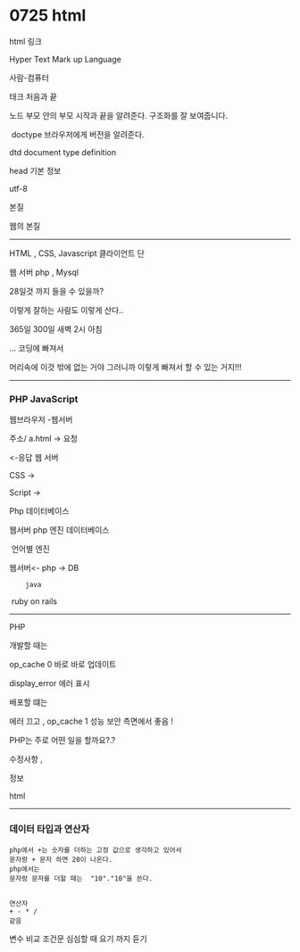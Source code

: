 # 0725 html

html 링크 

Hyper Text Mark up Language 

사람-컴퓨터 

태크 처음과 끝 

노드 부모 안의 부모 시작과 끝을 알려준다. 구조화를 잘 보여줍니다. 

​	doctype 브라우저에게 버전을 알려준다. 

dtd document type definition 

head 기본 정보 

utf-8 





본질 

웹의 본질 



--------

HTML , CSS, Javascript 클라이언트 단 

웹 서버 php , Mysql 





28일것 까지 들을 수 있을까?





이렇게 잘하는 사람도 이렇게 산다..

365일 300일 새벽 2시 아침

... 코딩에 빠져서 

머리속에 이것 밖에 없는 거야 그러니까 이렇게 빠져서 할 수 있는 거지!!!

----

###  PHP JavaScript

웹브라우저 -웹서버 

주소/ a.html -> 요청 

<-응답 웹 서버 



CSS -> 

Script ->

 

Php 데이터베이스 



웹서버 php 엔진       데이터베이스 

​              언어별 엔진  



웹서버<- php               ->   DB

 		java

​		ruby on rails

------------

PHP 

개발할 때는

op_cache 0  바로 바로 업데이트 

display_error  에러 표시 

배포할 떄는 

에러 끄고 , op_cache 1 성능 보안 측면에서 좋음 ! 



PHP는 주로 어떤 일을 할까요?.?



수정사항 , 

정보 

html 

 ------

### 데이터 타입과 연산자 

```
php에서 +는 숫자를 더하는 고정 값으로 생각하고 있어서 
문자랑 + 문자 하면 20이 나온다.
php에서는
문자랑 문자를 더할 때는  "10"."10"을 쓴다.


연산자 
+ - * / 
같음 

```



변수 비교 조건문 심심할 때 요기 까지 듣기 



